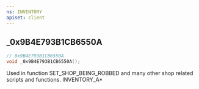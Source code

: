 ```yaml
---
ns: INVENTORY
apiset: client
---
```

## _0x9B4E793B1CB6550A

```c
// 0x9B4E793B1CB6550A
void _0x9B4E793B1CB6550A();
```

Used in function SET_SHOP_BEING_ROBBED and many other shop related scripts and functions.
INVENTORY_A*
